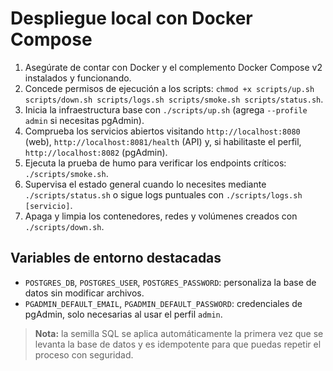 # Despliegue local con Docker Compose

1. Asegúrate de contar con Docker y el complemento Docker Compose v2 instalados y funcionando.
2. Concede permisos de ejecución a los scripts: `chmod +x scripts/up.sh scripts/down.sh scripts/logs.sh scripts/smoke.sh scripts/status.sh`.
3. Inicia la infraestructura base con `./scripts/up.sh` (agrega `--profile admin` si necesitas pgAdmin).
4. Comprueba los servicios abiertos visitando `http://localhost:8080` (web), `http://localhost:8081/health` (API) y, si habilitaste el perfil, `http://localhost:8082` (pgAdmin).
5. Ejecuta la prueba de humo para verificar los endpoints críticos: `./scripts/smoke.sh`.
6. Supervisa el estado general cuando lo necesites mediante `./scripts/status.sh` o sigue logs puntuales con `./scripts/logs.sh [servicio]`.
7. Apaga y limpia los contenedores, redes y volúmenes creados con `./scripts/down.sh`.

## Variables de entorno destacadas

- `POSTGRES_DB`, `POSTGRES_USER`, `POSTGRES_PASSWORD`: personaliza la base de datos sin modificar archivos.
- `PGADMIN_DEFAULT_EMAIL`, `PGADMIN_DEFAULT_PASSWORD`: credenciales de pgAdmin, solo necesarias al usar el perfil `admin`.

> **Nota:** la semilla SQL se aplica automáticamente la primera vez que se levanta la base de datos y es idempotente para que puedas repetir el proceso con seguridad.
